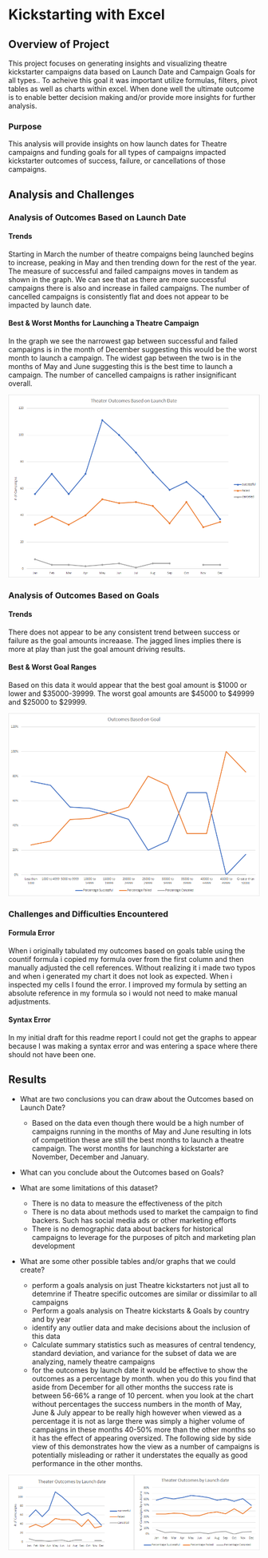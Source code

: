 # Kickstarting with Excel

## Overview of Project

This project focuses on generating insights and visualizing theatre kickstarter campaigns data based on Launch Date and Campaign Goals for all types..  To acheive this goal it was important utilize formulas, filters, pivot tables as well as charts within excel.  When done well the ultimate outcome is to enable better decision making and/or provide more insights for further analysis.

### Purpose

This analysis will provide insights on how launch dates for Theatre campaigns and funding goals for all types of campaigns impacted kickstarter outcomes of success, failure, or cancellations of those campaigns.

## Analysis and Challenges

### Analysis of Outcomes Based on Launch Date

#### Trends
Starting in March the number of theatre compaigns being launched begins to increase, peaking in May and then trending down for the rest of the year.  The measure of successful and failed campaigns moves in tandem as shown in the graph.  We can see that as there are more successful campaigns there is also and increase in failed campaigns.  The number of cancelled campaigns is consistently flat and does not appear to be impacted by launch date.

#### Best & Worst Months for Launching a Theatre Campaign
In the graph we see the narrowest gap between successful and failed campaigns is in the month of December suggesting this would be the worst month to launch a campaign.  The widest gap between the two is in the months of May and June suggesting this is the best time to launch a campaign.  The number of cancelled campaigns is rather insignificant overall.

![Theater Outcomes vs Launch Data](/Theater_Outcomes_vs_Launch.png)


### Analysis of Outcomes Based on Goals

#### Trends
There does not appear to be any consistent trend between success or failure as the goal amounts increaase.  The jagged lines implies there is more at play than just the goal amount driving results.

#### Best & Worst Goal Ranges
Based on this data it would appear that the best goal amount is $1000 or lower and $35000-39999.  The worst goal amounts are $45000 to $49999 and $25000 to $29999.

![Outcomes Based on Goals](/Outcomes_vs_Goals.png)


### Challenges and Difficulties Encountered

#### Formula Error
When i originally tabulated my outcomes based on goals table using the countif formula i copied my formula over from the first column and then manually adjusted the cell references.  Without realizing it i made two typos and when i generated my chart it does not look as expected.  When i inspected my cells I found the error.  I improved my formula by setting an absolute reference in my formula so i would not need to make manual adjustments.  

#### Syntax Error
In my initial draft for this readme report I could not get the graphs to appear because I was making a syntax error and was entering a space where there should not have been one.


## Results

- What are two conclusions you can draw about the Outcomes based on Launch Date?

  - Based on the data even though there would be a high number of campaigns running in the months of May and June resulting in lots of competition these are still the best months to launch a theatre campaign.  The worst months for launching a kickstarter are November, December and January.

- What can you conclude about the Outcomes based on Goals?

- What are some limitations of this dataset?
  - There is no data to measure the effectiveness of the pitch
  - There is no data about methods used to market the campaign to find backers.  Such has social media ads or other marketing efforts
  - There is no demographic data about backers for historical campaigns to leverage for the purposes of pitch and marketing plan development

- What are some other possible tables and/or graphs that we could create?
  - perform a goals analysis on just Theatre kickstarters not just all to detemrine if Theatre specific outcomes are similar or dissimilar to all campaigns
  - Perform a goals analysis on Theatre kickstarts & Goals by country and by year
  - identify any outlier data and make decisions about the inclusion of this data
  -  Calculate summary statistics such as measures of central tendency, standard deviation, and variance for the subset of data we are analyzing, namely theatre campaigns
  - for the outcomes by launch date it would be effective to show the outcomes as a percentage by month.  when you do this you find that aside from December for all other months the success rate is between 56-66% a range of 10 percent. when you look at the chart without percentages the success numbers  in the month of May, June & July appear to be really high however when viewed as a percentage it is not as large there was simply a higher volume of campaigns in these months 40-50% more than the other months so it has the effect of appearing oversized.  The following side by side view of this demonstrates how the view as a number of campaigns is potentially misleading or rather it understates the equally as good performance in the other months.

![Launch by number vs percentage](/Launch_outcomes_launch_date_vs_percentage.png)
